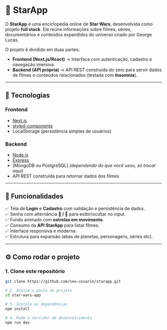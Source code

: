 # 🌌 StarApp

O **StarApp** é uma enciclopédia online de **Star Wars**, desenvolvida como projeto **full stack**. Ele reúne informações sobre filmes, séries, documentários e conteúdos expandidos do universo criado por George Lucas.

O projeto é dividido em duas partes:  
- **Frontend (Next.js/React)** → Interface com autenticação, cadastro e navegação imersiva.  
- **Backend (API própria)** → API REST construída do zero para servir dados de filmes e conteúdos relacionados (testada com **Insomnia**).


---

## 🚀 Tecnologias

### Frontend
- [Next.js](https://nextjs.org/)  
- [styled-components](https://styled-components.com/)  
- LocalStorage (persistência simples de usuários)  

### Backend
- [Node.js](https://nodejs.org/)  
- [Express](https://expressjs.com/)  
- [MongoDB ou PostgreSQL] *(dependendo do que você usou, só trocar aqui)*  
- API REST construída para retornar dados dos filmes  

---

## 📸 Funcionalidades

✅ Tela de **Login** e **Cadastro** com validação e persistência de dados.  
✅ Senha com alternância **🙈 / 🙉** para exibir/ocultar no input.  
✅ Fundo animado com **estrelas em movimento**.  
✅ Consumo da **API StarApp** para listar filmes.  
✅ Interface responsiva e moderna.  
✅ Estrutura para expansão (abas de planetas, personagens, séries etc).  

---

## ⚙️ Como rodar o projeto

### 1. Clone este repositório
```bash
git clone https://github.com/seu-usuario/starapp.git

# 2. Acesse a pasta do projeto
cd star-wars-app

# 3. Instale as dependências
npm install

# 4. Rode o servidor de desenvolvimento
npm run dev
